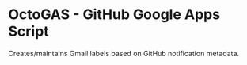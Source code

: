 # OctoGAS - GitHub Google Apps Script

Creates/maintains Gmail labels based on GitHub notification metadata.
